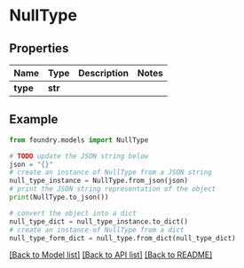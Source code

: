 # NullType

## Properties

Name | Type | Description | Notes
------------ | ------------- | ------------- | -------------
**type** | **str** |  |

## Example

```python
from foundry.models import NullType

# TODO update the JSON string below
json = "{}"
# create an instance of NullType from a JSON string
null_type_instance = NullType.from_json(json)
# print the JSON string representation of the object
print(NullType.to_json())

# convert the object into a dict
null_type_dict = null_type_instance.to_dict()
# create an instance of NullType from a dict
null_type_form_dict = null_type.from_dict(null_type_dict)
```

[\[Back to Model list\]](../README.md#documentation-for-models) [\[Back to API list\]](../README.md#documentation-for-api-endpoints) [\[Back to README\]](../README.md)
